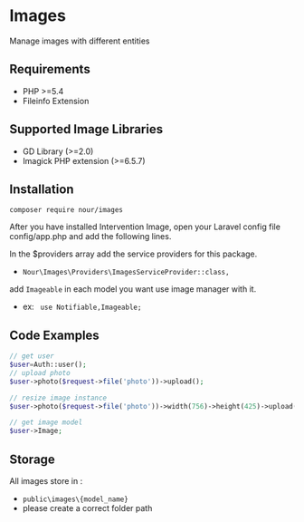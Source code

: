 # Images
Manage images with different entities

## Requirements
- PHP >=5.4
- Fileinfo Extension

## Supported Image Libraries

- GD Library (>=2.0)
- Imagick PHP extension (>=6.5.7)

## Installation
`composer require nour/images`

After you have installed Intervention Image, open your Laravel config file config/app.php and add the following lines.

In the $providers array add the service providers for this package.

- `Nour\Images\Providers\ImagesServiceProvider::class,`

add `Imageable` in each model you want use image manager with it.
- ex: ` use Notifiable,Imageable;`
## Code Examples

```php
// get user
$user=Auth::user(); 
// upload photo
$user->photo($request->file('photo'))->upload();

// resize image instance
$user->photo($request->file('photo'))->width(756)->height(425)->upload();

// get image model
$user->Image;
```

## Storage
All images store in :
- `public\images\{model_name}`
- please create a correct folder path

